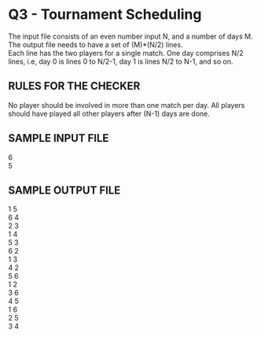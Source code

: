 # Q3 - Tournament Scheduling

The input file consists of an even number input N, and a number of days M. The output file needs to have a set of (M)*(N/2) lines.  
Each line has the two players for a single match. One day comprises N/2 lines, i.e, day 0 is lines 0 to N/2-1, day 1 is lines N/2 to N-1, and so on.

## RULES FOR THE CHECKER

No player should be involved in more than one match per day. All players should have played all other players after (N-1) days are done.

## SAMPLE INPUT FILE

6  
5

## SAMPLE OUTPUT FILE

1 5  
6 4  
2 3  
1 4  
5 3  
6 2  
1 3  
4 2  
5 6  
1 2  
3 6  
4 5  
1 6  
2 5  
3 4
